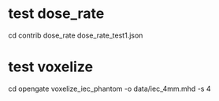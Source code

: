 

# test dose_rate
cd contrib
dose_rate dose_rate_test1.json


# test voxelize
cd opengate
voxelize_iec_phantom -o data/iec_4mm.mhd -s 4

